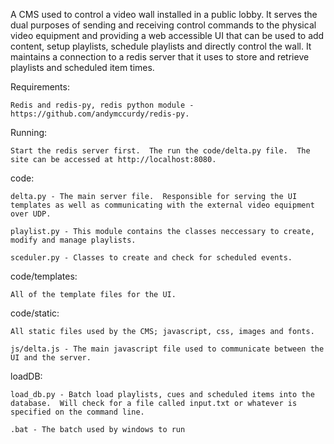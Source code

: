 A CMS used to control a video wall installed in a public lobby.  It serves the dual purposes of sending and receiving control commands to the physical video equipment and providing a web accessible UI that can be used to add content, setup playlists, schedule playlists and directly control the wall.  It maintains a connection to a redis server that it uses to store and retrieve playlists and scheduled item times.  

Requirements:

	Redis and redis-py, redis python module - https://github.com/andymccurdy/redis-py.  

Running:

	Start the redis server first.  The run the code/delta.py file.  The site can be accessed at http://localhost:8080.

code:
	
	delta.py - The main server file.  Responsible for serving the UI templates as well as communicating with the external video equipment over UDP.  

	playlist.py - This module contains the classes neccessary to create, modify and manage playlists.

	sceduler.py - Classes to create and check for scheduled events.

code/templates:

	All of the template files for the UI.

code/static:
	
	All static files used by the CMS; javascript, css, images and fonts.

	js/delta.js - The main javascript file used to communicate between the UI and the server.

loadDB:

	load_db.py - Batch load playlists, cues and scheduled items into the database.  Will check for a file called input.txt or whatever is specified on the command line.

	.bat - The batch used by windows to run